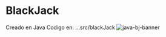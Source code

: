 # BlackJack


Creado en Java
Codigo en: ...src/blackJack
![java-bj-banner](https://juegos.as.com/arenaxstorage-blob/arenax-games/BlackJack/0.51/build/resources/assets/thumbs/secondary-thumb2x.jpg)



